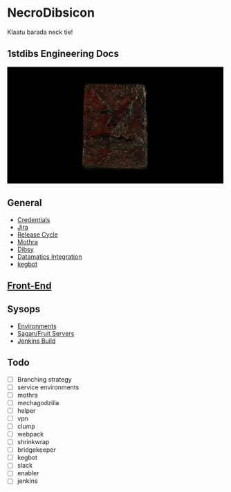 # NecroDibsicon
Klaatu barada neck tie!

## 1stdibs Engineering Docs

<img src="./assets/images/necrodibsicon.gif" />

## General
- [Credentials](./general/credentials.md)
- [Jira](./general/jira.md)
- [Release Cycle](./general/release.md)
- [Mothra](./general/mothra.md)
- [Dibsy](./general/dibsy.md)
- [Datamatics Integration](./general/datamatics/datamatics.md)
- [kegbot](./general/kegbot.md)

## [Front-End](./front-end/)

## Sysops
- [Environments](./sysops/environments.md)
- [Sagan/Fruit Servers](./sysops/sagan/)
- [Jenkins Build](./sysops/jenkins/)

## Todo
- [ ] Branching strategy
- [ ] service environments
- [ ] mothra
- [ ] mechagodzilla
- [ ] helper
- [ ] vpn
- [ ] clump
- [ ] webpack
- [ ] shrinkwrap
- [ ] bridgekeeper
- [ ] kegbot
- [ ] slack
- [ ] enabler
- [ ] jenkins
